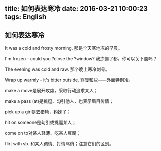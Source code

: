 title: 如何表达寒冷
date: 2016-03-21 10:00:23
tags: English
---

## 如何表达寒冷

It was a cold and frosty morning. 那是个天寒地冻的早晨。

I'm frozen - could you ?close the ?window? 我冻僵了都，你可以关下窗吗？

The evening was cold and raw. 那个晚上寒冷刺骨。

Wrap up warmly - it's bitter outside. 穿暖和些——外面特别冷。

make a move是展开攻势，采取行动追求某人；

make a pass (at)是挑逗、勾引他人，也表示眉目传情；

pick up a girl是去猎艳，钓妹子；

hit on someone是勾引或挑逗某人；

come on to对某人轻薄、吃某人豆腐；

flirt with sb. 和某人调情、打情骂俏；注意它们的区别。
